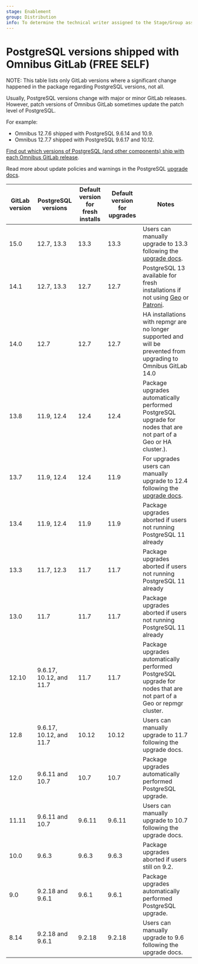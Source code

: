```yaml
---
stage: Enablement
group: Distribution
info: To determine the technical writer assigned to the Stage/Group associated with this page, see https://about.gitlab.com/handbook/engineering/ux/technical-writing/#assignments
---
```


# PostgreSQL versions shipped with Omnibus GitLab **(FREE SELF)**

NOTE:
This table lists only GitLab versions where a significant change happened in the
package regarding PostgreSQL versions, not all.

Usually, PostgreSQL versions change with major or minor GitLab releases. However, patch versions
of Omnibus GitLab sometimes update the patch level of PostgreSQL.

For example:

- Omnibus 12.7.6 shipped with PostgreSQL 9.6.14 and 10.9.
- Omnibus 12.7.7 shipped with PostgreSQL 9.6.17 and 10.12.

[Find out which versions of PostgreSQL (and other components) ship with
each Omnibus GitLab release](https://gitlab-org.gitlab.io/omnibus-gitlab/licenses.html).

Read more about update policies and warnings in the PostgreSQL
[upgrade docs](https://docs.gitlab.com/omnibus/settings/database.html#upgrade-packaged-postgresql-server).

| GitLab version | PostgreSQL versions | Default version for fresh installs | Default version for upgrades | Notes |
| -------------- | --------------------- | ---------------------------------- | ---------------------------- | ----- |
| 15.0 | 12.7, 13.3 | 13.3 | 13.3 | Users can manually upgrade to 13.3 following the [upgrade docs](https://docs.gitlab.com/omnibus/settings/database.html#gitlab-150-and-later). |
| 14.1 | 12.7, 13.3 | 12.7 | 12.7 | PostgreSQL 13 available for fresh installations if not using [Geo](../geo/index.md#requirements-for-running-geo) or [Patroni](../postgresql/index.md#postgresql-replication-and-failover-with-omnibus-gitlab).
| 14.0 | 12.7       | 12.7 | 12.7 | HA installations with repmgr are no longer supported and will be prevented from upgrading to Omnibus GitLab 14.0 |
| 13.8 | 11.9, 12.4 | 12.4 | 12.4 | Package upgrades automatically performed PostgreSQL upgrade for nodes that are not part of a Geo or HA cluster.). |
| 13.7 | 11.9, 12.4 | 12.4 | 11.9 | For upgrades users can manually upgrade to 12.4 following the [upgrade docs](https://docs.gitlab.com/omnibus/settings/database.html#gitlab-133-and-later). |
| 13.4 | 11.9, 12.4 | 11.9 | 11.9 | Package upgrades aborted if users not running PostgreSQL 11 already |
| 13.3 | 11.7, 12.3 | 11.7 | 11.7 | Package upgrades aborted if users not running PostgreSQL 11 already |
| 13.0 | 11.7 | 11.7 | 11.7 | Package upgrades aborted if users not running PostgreSQL 11 already |
| 12.10 | 9.6.17, 10.12, and 11.7 | 11.7 | 11.7 | Package upgrades automatically performed PostgreSQL upgrade for nodes that are not part of a Geo or repmgr cluster. |
| 12.8 | 9.6.17, 10.12, and 11.7 | 10.12 | 10.12 | Users can manually upgrade to 11.7 following the upgrade docs. |
| 12.0 | 9.6.11 and 10.7 | 10.7 | 10.7 | Package upgrades automatically performed PostgreSQL upgrade. |
| 11.11 | 9.6.11 and 10.7 | 9.6.11 | 9.6.11 | Users can manually upgrade to 10.7 following the upgrade docs. |
| 10.0 | 9.6.3 | 9.6.3 | 9.6.3 | Package upgrades aborted if users still on 9.2. |
| 9.0 | 9.2.18 and 9.6.1 | 9.6.1 | 9.6.1 | Package upgrades automatically performed PostgreSQL upgrade. |
| 8.14 | 9.2.18 and 9.6.1 | 9.2.18 | 9.2.18 | Users can manually upgrade to 9.6 following the upgrade docs. |

